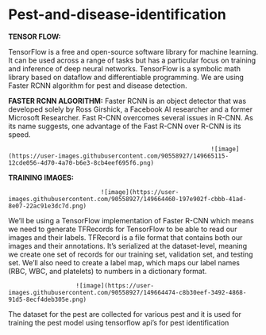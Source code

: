 # Pest-and-disease-identification

**TENSOR FLOW:**

TensorFlow is a free and open-source software library for machine learning. It can be used across a range of tasks but has a particular focus on training and inference of deep neural networks. TensorFlow is a symbolic math library based on dataflow and differentiable programming. We are using Faster RCNN algorithm for pest and disease detection.

**FASTER RCNN ALGORITHM:**
Faster RCNN is an object detector that was developed solely by Ross Girshick, a Facebook AI researcher and a former Microsoft Researcher. Fast R-CNN overcomes several issues in R-CNN. As its name suggests, one advantage of the Fast R-CNN over R-CNN is its speed.

                                                             ![image](https://user-images.githubusercontent.com/90558927/149665115-12cde056-4d70-4a70-b6e3-8cb4eef695f6.png)

                

**TRAINING IMAGES:**
                                  
                              ![image](https://user-images.githubusercontent.com/90558927/149664460-197e902f-cbbb-41ad-8e07-22ac91e3dc7d.png)

We’ll be using a TensorFlow implementation of Faster R-CNN which means we need to generate TFRecords for TensorFlow to be able to read our images and their labels. TFRecord is a file format that contains both our images and their annotations. It’s serialized at the dataset-level, meaning we create one set of records for our training set, validation set, and testing set. We’ll also need to create a label map, which maps our label names (RBC, WBC, and platelets) to numbers in a dictionary format.
                       
                       ![image](https://user-images.githubusercontent.com/90558927/149664474-c8b30eef-3492-4868-91d5-8ecf4deb305e.png) 
                            
The dataset for the pest are collected for various pest  and it is used for training the pest model using tensorflow api’s for pest identification
